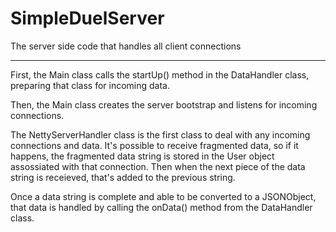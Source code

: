 # SimpleDuelServer
The server side code that handles all client connections

********************************************************

First, the Main class calls the startUp() method in the DataHandler class, preparing that class for incoming data.

Then, the Main class creates the server bootstrap and listens for incoming connections.

The NettyServerHandler class is the first class to deal with any incoming connections and data. It's possible to receive fragmented data, so if it happens, the fragmented data string is stored in the User object assossiated with that connection. Then when the next piece of the data string is receieved, that's added to the previous string.

Once a data string is complete and able to be converted to a JSONObject, that data is handled by calling the onData() method from the DataHandler class.
